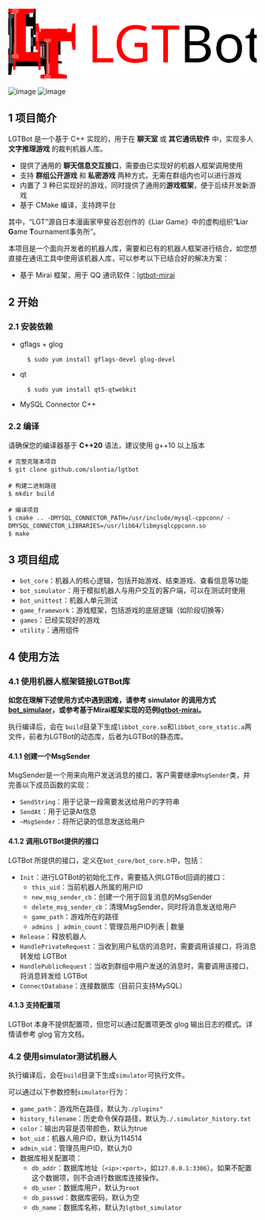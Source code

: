 ![Logo](./logo.svg)

![image](https://img.shields.io/badge/author-slontia-blue.svg) ![image](https://img.shields.io/badge/language-c++20-green.svg)

## 1 项目简介

LGTBot 是一个基于 C++ 实现的，用于在 **聊天室** 或 **其它通讯软件** 中，实现多人 **文字推理游戏** 的裁判机器人库。

- 提供了通用的 **聊天信息交互接口**，需要由已实现好的机器人框架调用使用
- 支持 **群组公开游戏** 和 **私密游戏** 两种方式，无需在群组内也可以进行游戏
- 内置了 3 种已实现好的游戏，同时提供了通用的**游戏框架**，便于后续开发新游戏
- 基于 CMake 编译，支持跨平台

其中，“LGT”源自日本漫画家甲斐谷忍创作的《Liar Game》中的虚构组织“**L**iar **G**ame **T**ournament事务所”。

本项目是一个面向开发者的机器人库，需要和已有的机器人框架进行结合，如您想直接在通讯工具中使用该机器人库，可以参考以下已结合好的解决方案：

- 基于 Mirai 框架，用于 QQ 通讯软件：[lgtbot-mirai](https://github.com/Slontia/lgtbot-mirai)

## 2 开始

### 2.1 安装依赖

- gflags + glog

		$ sudo yum install gflags-devel glog-devel

- qt

        $ sudo yum install qt5-qtwebkit

- MySQL Connector C++

### 2.2 编译

请确保您的编译器基于 **C++20** 语法，建议使用 g++10 以上版本

	# 完整克隆本项目
	$ git clone github.com/slontia/lgtbot

	# 构建二进制路径
	$ mkdir build

	# 编译项目
	$ cmake .. -DMYSQL_CONNECTOR_PATH=/usr/include/mysql-cppconn/ -DMYSQL_CONNECTOR_LIBRARIES=/usr/lib64/libmysqlcppconn.so
	$ make

## 3 项目组成

- `bot_core`：机器人的核心逻辑，包括开始游戏、结束游戏、查看信息等功能
- `bot_simulator`：用于模拟机器人与用户交互的客户端，可以在测试时使用
- `bot_unittest`：机器人单元测试
- `game_framework`：游戏框架，包括游戏的底层逻辑（如阶段切换等）
- `games`：已经实现好的游戏
- `utility`：通用组件

## 4 使用方法


### 4.1 使用机器人框架链接LGTBot库

**如您在理解下述使用方式中遇到困难，请参考 simulator 的调用方式[bot_simulaor](https://github.com/Slontia/lgtbot-mirai/blob/master/bot_simulaor/simulaor.cpp)，或参考基于Mirai框架实现的范例[lgtbot-mirai](https://github.com/Slontia/lgtbot-mirai/blob/master/src/main.cpp)。**

执行编译后，会在 `build`目录下生成`libbot_core.so`和`libbot_core_static.a`两文件，前者为LGTBot的动态库，后者为LGTBot的静态库。

#### 4.1.1 创建一个MsgSender

MsgSender是一个用来向用户发送消息的接口，客户需要继承`MsgSender`类，并完善以下成员函数的实现：

- `SendString`：用于记录一段需要发送给用户的字符串
- `SendAt`：用于记录At信息
- `~MsgSender`：将所记录的信息发送给用户

#### 4.1.2 调用LGTBot提供的接口

LGTBot 所提供的接口，定义在`bot_core/bot_core.h`中，包括：

- `Init`：进行LGTBot的初始化工作，需要插入供LGTBot回调的接口：
	- `this_uid`：当前机器人所属的用户ID
	- `new_msg_sender_cb`：创建一个用于回复消息的MsgSender
	- `delete_msg_sender_cb`：清理MsgSender，同时将消息发送给用户
	- `game_path`：游戏所在的路径
	- `admins | admin_count`：管理员用户ID列表 | 数量
- `Release`：释放机器人
- `HandlePrivateRequest`：当收到用户私信的消息时，需要调用该接口，将消息转发给 LGTBot
- `HandlePublicRequest`：当收到群组中用户发送的消息时，需要调用该接口，将消息转发给 LGTBot
- `ConnectDatabase`：连接数据库（目前只支持MySQL）

#### 4.1.3 支持配置项

LGTBot 本身不提供配置项，但您可以通过配置项更改 glog 输出日志的模式。详情请参考 glog 官方文档。

### 4.2 使用simulator测试机器人

执行编译后，会在`build`目录下生成`simulator`可执行文件。

可以通过以下参数控制`simulator`行为：

- `game_path`：游戏所在路径，默认为`./plugins"`
- `history_filename`：历史命令保存路径，默认为`./.simulator_history.txt`
- `color`：输出内容是否带颜色，默认为true
- `bot_uid`：机器人用户ID，默认为114514
- `admin_uid`：管理员用户ID，默认为0
- 数据库相关配置项：
	- `db_addr`：数据库地址（`<ip>:<port>`，如`127.0.0.1:3306`）。如果不配置这个数据项，则不会进行数据库连接操作。
	- `db_user`：数据库用户，默认为`root`
	- `db_passwd`：数据库密码，默认为空
	- `db_name`：数据库名称，默认为`lgtbot_simulator`
